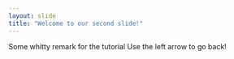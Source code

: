 ```yaml
---
layout: slide
title: "Welcome to our second slide!"
---
```

Some whitty remark for the tutorial
Use the left arrow to go back!

